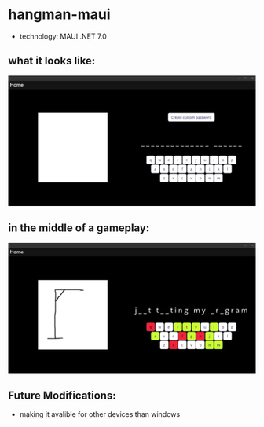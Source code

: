 # hangman-maui

- technology: MAUI .NET 7.0

## what it looks like:

![Something is wrong](https://github.com/DejwCpp/hangman-maui/blob/main/img/default-screen.jpg)

## in the middle of a gameplay:

![Something is wrong](https://github.com/DejwCpp/hangman-maui/blob/main/img/game-play.jpg)

## Future Modifications:

- making it avalible for other devices than windows
